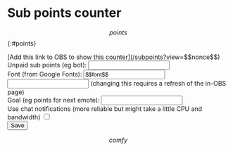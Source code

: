 # Sub points counter

$$points$$
{:#points}

<form method=post class=cfg>
[Add this link to OBS to show this counter](/subpoints?view=$$nonce$$)<input type=hidden name=nonce value="$$nonce$$"><br>
Unpaid sub points (eg bot): <input name=unpaidpoints type=number value="$$unpaidpoints$$"><br>
Font (from Google Fonts): <input name=font value="$$font$$"> <input type=number name=fontsize value="$$size$$"> (changing this requires a refresh of the in-OBS page)<br>
Goal (eg points for next emote): <input name=goal type=number value="$$goal$$"><br><label>Use chat notifications (more reliable but might take a little CPU and bandwidth) <input type=checkbox name=usecomfy$$usecomfy$$></label><br><input type=submit value="Save">
</form>

<style>
$$style$$
</style>

<script>window.nonce = "$$viewnonce$$"; window.channelname = "$$channelname$$";</script>
$$comfy$$
<script type=module src="/static/subpoints.js"></script>
